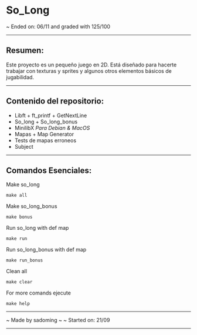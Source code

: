 # So_Long

~ Ended on: 06/11 and graded with 125/100

***
## Resumen: 
Este proyecto es un pequeño juego en 2D. Está diseñado para hacerte
trabajar con texturas y sprites y algunos otros elementos básicos de jugabilidad.

***
## Contenido del repositorio:
- Libft + ft_printf + GetNextLine
- So_long + So_long_bonus
- MinilibX *Para Debian & MacOS*
- Mapas + Map Generator
- Tests de mapas erroneos
- Subject

***
## Comandos Esenciales:

Make so_long

    make all

Make so_long_bonus

    make bonus

Run so_long with def map

    make run

Run so_long_bonus with def map

    make run_bonus

Clean all

    make clear

For more comands ejecute

    make help

***
~ Made by sadoming ~  ~ Started on: 21/09
***
